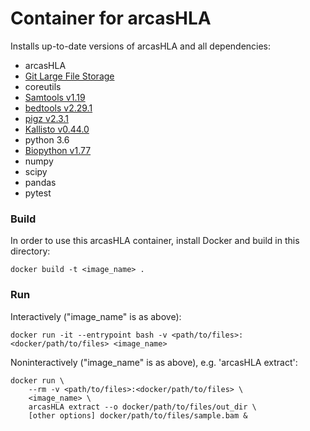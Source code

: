 # Container for arcasHLA #

Installs up-to-date versions of arcasHLA and all dependencies:

- arcasHLA
- [Git Large File Storage](https://github.com/git-lfs/git-lfs/wiki/Installation)
- coreutils
- [Samtools v1.19](http://www.htslib.org/)
- [bedtools v2.29.1](http://bedtools.readthedocs.io/)
- [pigz v2.3.1](https://zlib.net/pigz/)
- [Kallisto v0.44.0](https://pachterlab.github.io/kallisto/)
- python 3.6
- [Biopython v1.77](https://biopython.org/wiki/Download)
- numpy
- scipy
- pandas
- pytest

### Build ###
In order to use this arcasHLA container, install Docker and build in this directory:
```
docker build -t <image_name> .
```
### Run ###
Interactively ("image_name" is as above):
```
docker run -it --entrypoint bash -v <path/to/files>:<docker/path/to/files> <image_name>
```
Noninteractively ("image_name" is as above), e.g. 'arcasHLA extract':
```
docker run \
	--rm -v <path/to/files>:<docker/path/to/files> \
	<image_name> \
	arcasHLA extract --o docker/path/to/files/out_dir \
	[other options] docker/path/to/files/sample.bam & 

```
